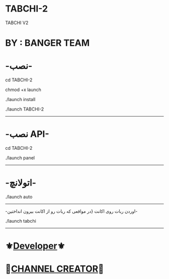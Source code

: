 # TABCHI-2

TABCHI V2

BY : BANGER TEAM
================

-نصب-
=

cd TABCHI-2

chmod +x launch

./launch install

./launch TABCHI-2

*****************

-نصب API-
=

cd TABCHI-2

./launch panel

*****************

-اتولانچ-
=

./launch auto

*************

-اوردن ربات روی اکانت {در مواقعی که ربات رو از اکانت بیرون انداختین-

./launch tabchi

***************
⚜️[Developer](https://telegram.me/ghosts_prince)⚜️
==

🔱[CHANNEL CREATOR](https://telegram.me/banger_team)🔱
==
